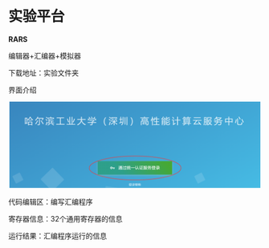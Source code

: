 # 实验平台

**RARS**

编辑器+汇编器+模拟器

下载地址：实验文件夹

界面介绍

 <center><img src="../s1-1.png" width = 500></center>  

代码编辑区：编写汇编程序

寄存器信息：32个通用寄存器的信息

运行结果：汇编程序运行的信息
